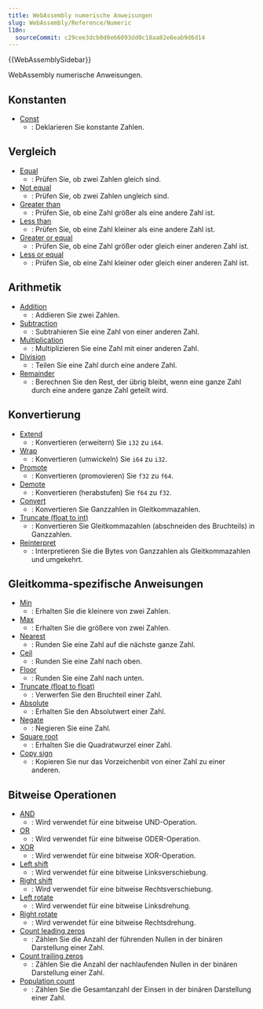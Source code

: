 ```yaml
---
title: WebAssembly numerische Anweisungen
slug: WebAssembly/Reference/Numeric
l10n:
  sourceCommit: c29cee3dcb0d0e66093dd0c18aa82e0eab9d6d14
---
```


{{WebAssemblySidebar}}

WebAssembly numerische Anweisungen.

## Konstanten

- [Const](/de/docs/WebAssembly/Reference/Numeric/Const)
  - : Deklarieren Sie konstante Zahlen.

## Vergleich

- [Equal](/de/docs/WebAssembly/Reference/Numeric/Equal)
  - : Prüfen Sie, ob zwei Zahlen gleich sind.
- [Not equal](/de/docs/WebAssembly/Reference/Numeric/Not_equal)
  - : Prüfen Sie, ob zwei Zahlen ungleich sind.
- [Greater than](/de/docs/WebAssembly/Reference/Numeric/Greater_than)
  - : Prüfen Sie, ob eine Zahl größer als eine andere Zahl ist.
- [Less than](/de/docs/WebAssembly/Reference/Numeric/Less_than)
  - : Prüfen Sie, ob eine Zahl kleiner als eine andere Zahl ist.
- [Greater or equal](/de/docs/WebAssembly/Reference/Numeric/Greater_or_equal)
  - : Prüfen Sie, ob eine Zahl größer oder gleich einer anderen Zahl ist.
- [Less or equal](/de/docs/WebAssembly/Reference/Numeric/Less_or_equal)
  - : Prüfen Sie, ob eine Zahl kleiner oder gleich einer anderen Zahl ist.

## Arithmetik

- [Addition](/de/docs/WebAssembly/Reference/Numeric/Addition)
  - : Addieren Sie zwei Zahlen.
- [Subtraction](/de/docs/WebAssembly/Reference/Numeric/Subtraction)
  - : Subtrahieren Sie eine Zahl von einer anderen Zahl.
- [Multiplication](/de/docs/WebAssembly/Reference/Numeric/Multiplication)
  - : Multiplizieren Sie eine Zahl mit einer anderen Zahl.
- [Division](/de/docs/WebAssembly/Reference/Numeric/Division)
  - : Teilen Sie eine Zahl durch eine andere Zahl.
- [Remainder](/de/docs/WebAssembly/Reference/Numeric/Remainder)
  - : Berechnen Sie den Rest, der übrig bleibt, wenn eine ganze Zahl durch eine andere ganze Zahl geteilt wird.

## Konvertierung

- [Extend](/de/docs/WebAssembly/Reference/Numeric/Extend)
  - : Konvertieren (erweitern) Sie `i32` zu `i64`.
- [Wrap](/de/docs/WebAssembly/Reference/Numeric/Wrap)
  - : Konvertieren (umwickeln) Sie `i64` zu `i32`.
- [Promote](/de/docs/WebAssembly/Reference/Numeric/Promote)
  - : Konvertieren (promovieren) Sie `f32` zu `f64`.
- [Demote](/de/docs/WebAssembly/Reference/Numeric/Demote)
  - : Konvertieren (herabstufen) Sie `f64` zu `f32`.
- [Convert](/de/docs/WebAssembly/Reference/Numeric/Convert)
  - : Konvertieren Sie Ganzzahlen in Gleitkommazahlen.
- [Truncate (float to int)](/de/docs/WebAssembly/Reference/Numeric/Truncate_float_to_int)
  - : Konvertieren Sie Gleitkommazahlen (abschneiden des Bruchteils) in Ganzzahlen.
- [Reinterpret](/de/docs/WebAssembly/Reference/Numeric/Reinterpret)
  - : Interpretieren Sie die Bytes von Ganzzahlen als Gleitkommazahlen und umgekehrt.

## Gleitkomma-spezifische Anweisungen

- [Min](/de/docs/WebAssembly/Reference/Numeric/Min)
  - : Erhalten Sie die kleinere von zwei Zahlen.
- [Max](/de/docs/WebAssembly/Reference/Numeric/Max)
  - : Erhalten Sie die größere von zwei Zahlen.
- [Nearest](/de/docs/WebAssembly/Reference/Numeric/Nearest)
  - : Runden Sie eine Zahl auf die nächste ganze Zahl.
- [Ceil](/de/docs/WebAssembly/Reference/Numeric/Ceil)
  - : Runden Sie eine Zahl nach oben.
- [Floor](/de/docs/WebAssembly/Reference/Numeric/Floor)
  - : Runden Sie eine Zahl nach unten.
- [Truncate (float to float)](/de/docs/WebAssembly/Reference/Numeric/Truncate_float_to_float)
  - : Verwerfen Sie den Bruchteil einer Zahl.
- [Absolute](/de/docs/WebAssembly/Reference/Numeric/Absolute)
  - : Erhalten Sie den Absolutwert einer Zahl.
- [Negate](/de/docs/WebAssembly/Reference/Numeric/Negate)
  - : Negieren Sie eine Zahl.
- [Square root](/de/docs/WebAssembly/Reference/Numeric/Square_root)
  - : Erhalten Sie die Quadratwurzel einer Zahl.
- [Copy sign](/de/docs/WebAssembly/Reference/Numeric/Copy_sign)
  - : Kopieren Sie nur das Vorzeichenbit von einer Zahl zu einer anderen.

## Bitweise Operationen

- [AND](/de/docs/WebAssembly/Reference/Numeric/AND)
  - : Wird verwendet für eine bitweise UND-Operation.
- [OR](/de/docs/WebAssembly/Reference/Numeric/OR)
  - : Wird verwendet für eine bitweise ODER-Operation.
- [XOR](/de/docs/WebAssembly/Reference/Numeric/XOR)
  - : Wird verwendet für eine bitweise XOR-Operation.
- [Left shift](/de/docs/WebAssembly/Reference/Numeric/Left_shift)
  - : Wird verwendet für eine bitweise Linksverschiebung.
- [Right shift](/de/docs/WebAssembly/Reference/Numeric/Right_shift)
  - : Wird verwendet für eine bitweise Rechtsverschiebung.
- [Left rotate](/de/docs/WebAssembly/Reference/Numeric/Left_rotate)
  - : Wird verwendet für eine bitweise Linksdrehung.
- [Right rotate](/de/docs/WebAssembly/Reference/Numeric/Right_rotate)
  - : Wird verwendet für eine bitweise Rechtsdrehung.
- [Count leading zeros](/de/docs/WebAssembly/Reference/Numeric/Count_leading_zeros)
  - : Zählen Sie die Anzahl der führenden Nullen in der binären Darstellung einer Zahl.
- [Count trailing zeros](/de/docs/WebAssembly/Reference/Numeric/Count_trailing_zeros)
  - : Zählen Sie die Anzahl der nachlaufenden Nullen in der binären Darstellung einer Zahl.
- [Population count](/de/docs/WebAssembly/Reference/Numeric/Population_count)
  - : Zählen Sie die Gesamtanzahl der Einsen in der binären Darstellung einer Zahl.
